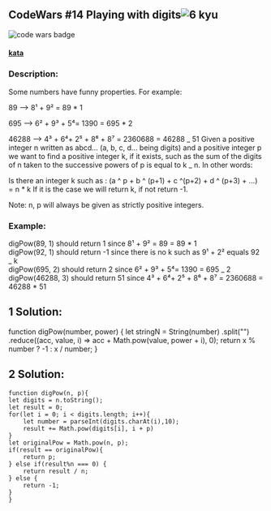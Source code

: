 ## CodeWars #14 Playing with digits![6 kyu](/img/kyu6.png)

![code wars badge](https://www.codewars.com/users/FreePhoenix/badges/large)

#### [kata](https://www.codewars.com/kata/playing-with-digits/javascript)

### Description:

Some numbers have funny properties. For example:

89 --> 8¹ + 9² = 89 \* 1

695 --> 6² + 9³ + 5⁴= 1390 = 695 \* 2

46288 --> 4³ + 6⁴+ 2⁵ + 8⁶ + 8⁷ = 2360688 = 46288 _ 51
Given a positive integer n written as abcd... (a, b, c, d... being digits) and a positive integer p we want to find a positive integer k, if it exists, such as the sum of the digits of n taken to the successive powers of p is equal to k _ n. In other words:

Is there an integer k such as : (a ^ p + b ^ (p+1) + c ^(p+2) + d ^ (p+3) + ...) = n \* k
If it is the case we will return k, if not return -1.

Note: n, p will always be given as strictly positive integers.

### Example:

digPow(89, 1) should return 1 since 8¹ + 9² = 89 = 89 \* 1  
digPow(92, 1) should return -1 since there is no k such as 9¹ + 2² equals 92 _ k  
digPow(695, 2) should return 2 since 6² + 9³ + 5⁴= 1390 = 695 _ 2  
digPow(46288, 3) should return 51 since 4³ + 6⁴+ 2⁵ + 8⁶ + 8⁷ = 2360688 = 46288 \* 51

## 1 Solution:

function digPow(number, power) {
	let stringN = String(number)
		.split("")
		.reduce((acc, value, i) => acc + Math.pow(value, power + i), 0);
	return x % number ? -1 : x / number;
}

## 2 Solution:

    function digPow(n, p){
    let digits = n.toString();
    let result = 0;
    for(let i = 0; i < digits.length; i++){
    	let number = parseInt(digits.charAt(i),10);
    	result += Math.pow(digits[i], i + p)
    }
    let originalPow = Math.pow(n, p);
    if(result == originalPow){
    	return p;
    } else if(result%n === 0) {
    	return result / n;
    } else {
    	return -1;
    }
    }
